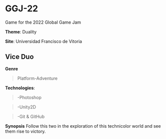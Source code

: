 # GGJ-22

Game for the 2022 Global Game Jam

**Theme**: Duality

**Site**: Universidad Francisco de Vitoria

## Vice Duo

**Genre**

> Platform-Adventure

**Technologies**:
> -Photoshop

> -Unity2D

> -Git & GitHub

**Synopsis**
Follow this two in the exploration of this technicolor world and see them rise to victory.